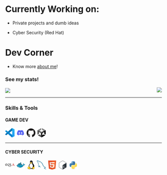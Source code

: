 <h1>Currently Working on:</h1>

- Private projects and dumb ideas

- Cyber Security (Red Hat)

<h1>Dev Corner</h1>

- Know more [about me]!


[about me]: https://xabia598.github.io

<h3>See my stats!</h3>

<a>
    <img align="right" src="https://github-readme-stats.vercel.app/api?username=Xabia598&show_icons=true&theme=algolia">
    <!--<img align="center" src="https://github-readme-stats.vercel.app/api/top-langs/?username=xabia598&layout=compact&theme=chartreuse-dark">-->
    <img align="center" src="https://github-readme-stats.vercel.app/api/top-langs?username=Xabia598&layout=compact&theme=algolia">
    </br>
    
</a>

-----

<h3>Skills & Tools </h3>

<h4>GAME DEV</h4>
<code><img height="30" src="https://github.com/devicons/devicon/blob/master/icons/vscode/vscode-original.svg"></code>
<code><img height="30" src="https://raw.githubusercontent.com/github/explore/80688e429a7d4ef2fca1e82350fe8e3517d3494d/topics/discord/discord.png"></code>
<code><img height="30" src="https://github.com/devicons/devicon/blob/master/icons/github/github-original.svg"></code>
<code><img height="30" src="https://github.com/devicons/devicon/blob/master/icons/unity/unity-original.svg"></code>

-----

<h4>CYBER SECURITY</h4>
<code><img height="30" src="https://raw.githubusercontent.com/devicons/devicon/1119b9f84c0290e0f0b38982099a2bd027a48bf1/icons/sqlalchemy/sqlalchemy-original.svg"></code>
<code><img height="30" src="https://github.com/devicons/devicon/blob/master/icons/docker/docker-original.svg"></code>
<code><img height="30" src="https://github.com/devicons/devicon/blob/master/icons/linux/linux-original.svg"></code>
<code><img height="30" src="https://github.com/devicons/devicon/blob/master/icons/mysql/mysql-original.svg"></code>
<code><img height="30" src="https://github.com/devicons/devicon/blob/master/icons/html5/html5-original.svg"></code>
<code><img height="30" src="https://github.com/devicons/devicon/blob/master/icons/bash/bash-plain.svg"></code>
<code><img height="30" src="https://github.com/devicons/devicon/blob/master/icons/python/python-original.svg"></code>

